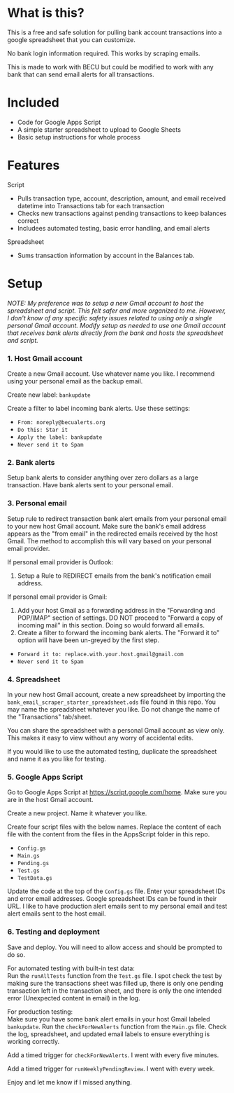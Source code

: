 # What is this?

This is a free and safe solution for pulling bank account transactions into a google spreadsheet that you can customize.

No bank login information required.  This works by scraping emails.

This is made to work with BECU but could be modified to work with any bank that can send email alerts for all transactions.

# Included

- Code for Google Apps Script
- A simple starter spreadsheet to upload to Google Sheets
- Basic setup instructions for whole process

# Features

Script
- Pulls transaction type, account, description, amount, and email received datetime into Transactions tab for each transaction
- Checks new transactions against pending transactions to keep balances correct
- Includees automated testing, basic error handling, and email alerts

Spreadsheet
- Sums transaction information by account in the Balances tab.


# Setup


_NOTE: My preference was to setup a new Gmail account to host the spreadsheet and script. This felt safer and more organized to me. However, I don't know of any specific safety issues related to using only a single personal Gmail account. Modify setup as needed to use one Gmail account that receives bank alerts directly from the bank and hosts the spreadsheet and script._

### 1. Host Gmail account
Create a new Gmail account.  Use whatever name you like.  I recommend using your personal email as the backup email.

Create new label: `bankupdate`

Create a filter to label incoming bank alerts.  Use these settings:
- `From: noreply@becualerts.org`
- `Do this: Star it`
- `Apply the label: bankupdate`
- `Never send it to Spam`

### 2. Bank alerts
Setup bank alerts to consider anything over zero dollars as a large transaction.  Have bank alerts sent to your personal email.

### 3. Personal email
Setup rule to redirect transaction bank alert emails from your personal email to your new host Gmail account.  Make sure the bank's email address appears as the "from email" in the redirected emails received by the host Gmail.  The method to accomplish this will vary based on your personal email provider.

If personal email provider is Outlook:
1. Setup a Rule to REDIRECT emails from the bank's notification email address.

If personal email provider is Gmail:
1. Add your host Gmail as a forwarding address in the "Forwarding and POP/IMAP" section of settings.  DO NOT proceed to "Forward a copy of incoming mail" in this section. Doing so would forward all emails.
2. Create a filter to forward the incoming bank alerts.  The "Forward it to" option will have been un-greyed by the first step.
- `Forward it to: replace.with.your.host.gmail@gmail.com`
- `Never send it to Spam`

### 4. Spreadsheet
In your new host Gmail account, create a new spreadsheet by importing the `bank_email_scraper_starter_spreadsheet.ods` file found in this repo.  You may name the spreadsheet whatever you like.  Do not change the name of the "Transactions" tab/sheet.

You can share the spreadsheet with a personal Gmail account as view only.  This makes it easy to view without any worry of accidental edits.

If you would like to use the automated testing, duplicate the spreadsheet and name it as you like for testing.

### 5. Google Apps Script
Go to Google Apps Script at https://script.google.com/home.  Make sure you are in the host Gmail account.

Create a new project. Name it whatever you like.

Create four script files with the below names. Replace the content of each file with the content from the files in the AppsScript folder in this repo.
- `Config.gs`
- `Main.gs`
- `Pending.gs`
- `Test.gs`
- `TestData.gs`

Update the code at the top of the `Config.gs` file. Enter your spreadsheet IDs and error email addresses. Google spreadsheet IDs can be found in their URL. I like to have production alert emails sent to my personal email and test alert emails sent to the host email.

### 6. Testing and deployment

Save and deploy.  You will need to allow access and should be prompted to do so.

For automated testing with built-in test data:<br>
Run the `runAllTests` function from the `Test.gs` file. I spot check the test by making sure the transactions sheet was filled up, there is only one pending transaction left in the transaction sheet, and there is only the one intended error (Unexpected content in email) in the log.

For production testing:<br>
Make sure you have some bank alert emails in your host Gmail labeled `bankupdate`. Run the `checkForNewAlerts` function from the `Main.gs` file. Check the log, spreadsheet, and updated email labels to ensure everything is working correctly.

Add a timed trigger for `checkForNewAlerts`.  I went with every five minutes.

Add a timed trigger for `runWeeklyPendingReview`.  I went with every week.

Enjoy and let me know if I missed anything.

